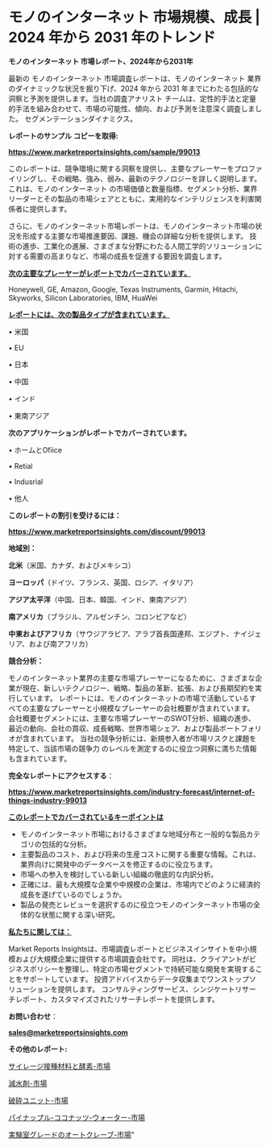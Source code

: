 # モノのインターネット 市場規模、成長 | 2024 年から 2031 年のトレンド

<strong>モノのインターネット 市場レポート、2024年から2031年</strong>

最新の モノのインターネット 市場調査レポートは、モノのインターネット 業界のダイナミックな状況を掘り下げ、2024 年から 2031 年までにわたる包括的な洞察と予測を提供します。当社の調査アナリスト チームは、定性的手法と定量的手法を組み合わせて、市場の可能性、傾向、および予測を注意深く調査しました。 セグメンテーションダイナミクス。



<strong>レポートのサンプル コピーを取得:</strong> <a href=https://www.marketreportsinsights.com/sample/99013>

<strong><u>https://www.marketreportsinsights.com/sample/99013</u></strong></a>

このレポートは、競争環境に関する洞察を提供し、主要なプレーヤーをプロファイリングし、その戦略、強み、弱み、最新のテクノロジーを詳しく説明します。 これは、モノのインターネット の市場価値と数量指標、セグメント分析、業界リーダーとその製品の市場シェアとともに、実用的なインテリジェンスを利害関係者に提供します。

さらに、モノのインターネット市場レポートは、モノのインターネット市場の状況を形成する主要な市場推進要因、課題、機会の詳細な分析を提供します。 技術の進歩、工業化の進展、さまざまな分野にわたる人間工学的ソリューションに対する需要の高まりなど、市場の成長を促進する要因を調査します。



<strong><u>次の主要なプレーヤーがレポートでカバーされています。</u></strong>

Honeywell, GE, Amazon, Google, Texas Instruments, Garmin, Hitachi, Skyworks, Silicon Laboratories, IBM, HuaWei



<strong><u><b>レポートには、次の製品タイプが含まれています。</b></u></strong>

• 米国

•  EU

• 日本

• 中国

• インド

• 東南アジア



<strong><b>次のアプリケーションがレポートでカバーされています。</b></strong>

• ホームとOfiice

•  Retial

•  Indusrial

• 他人



<strong><b>このレポートの割引を受けるには：</b></strong><a href=https://www.marketreportsinsights.com/discount/99013>

<strong><u>https://www.marketreportsinsights.com/discount/99013</u></strong></a>



<strong>地域別：</strong>



<strong>北米</strong>（米国、カナダ、およびメキシコ）



<strong>ヨーロッパ</strong>（ドイツ、フランス、英国、ロシア、イタリア）



<strong>アジア太平洋</strong>（中国、日本、韓国、インド、東南アジア）



<strong>南アメリカ</strong>（ブラジル、アルゼンチン、コロンビアなど）



<strong>中東およびアフリカ</strong>（サウジアラビア、アラブ首長国連邦、エジプト、ナイジェリア、および南アフリカ）



<strong>競合分析：</strong>

モノのインターネット業界の主要な市場プレーヤーになるために、さまざまな企業が現在、新しいテクノロジー、戦略、製品の革新、拡張、および長期契約を実行しています。 レポートには、モノのインターネットの市場で活動しているすべての主要なプレーヤーと小規模なプレーヤーの会社概要が含まれています。 会社概要セグメントには、主要な市場プレーヤーのSWOT分析、組織の進歩、最近の動向、会社の買収、成長戦略、世界市場シェア、および製品ポートフォリオが含まれています。 当社の競争分析には、新規参入者が市場リスクと課題を特定して、当該市場の競争力 のレベルを測定するのに役立つ洞察に満ちた情報も含まれています。



<strong>完全なレポートにアクセスする</strong>：

<a href=https://www.marketreportsinsights.com/industry-forecast/internet-of-things-industry-99013>

<strong><u>https://www.marketreportsinsights.com/industry-forecast/internet-of-things-industry-99013</u></strong></a>



<strong><u><b>このレポートでカバーされているキーポイントは</b></u></strong>
<ul>
  <li>モノのインターネット市場におけるさまざまな地域分布と一般的な製品カテゴリの包括的な分析。</li>
  <li>主要製品のコスト、および将来の生産コストに関する重要な情報。これは、業界向けに開発中のデータベースを修正するのに役立ちます。</li>
  <li>市場への参入を検討している新しい組織の徹底的な内訳分析。</li>
  <li>正確には、最も大規模な企業や中規模の企業は、市場内でどのように経済的成長を遂げているのでしょうか。</li>
  <li>製品の発売とレビューを選択するのに役立つモノのインターネット市場の全体的な状態に関する深い研究。</li>
</ul>


<strong><u><b>私たちに関しては：</b></u></strong>

Market Reports Insightsは、市場調査レポートとビジネスインサイトを中小規模および大規模企業に提供する市場調査会社です。 同社は、クライアントがビジネスポリシーを整理し、特定の市場セグメントで持続可能な開発を実現することをサポートしています。 投資アドバイスからデータ収集までワンストップソリューションを提供します。 コンサルティングサービス、シンジケートリサーチレポート、カスタマイズされたリサーチレポートを提供します。



<strong><b>お問い合わせ</b></strong>：

<a href=mailto:sales@marketreportsinsights.com>

<strong><u>sales@marketreportsinsights.com</u></strong></a>



<strong>その他のレポート:</strong>

<a href=https://www.linkedin.com/pulse/サイレージ接種材料と酵素-市場-2023-推進要因と成長機会-2030-analytics-achievers-24-analysis-jkqvf/>サイレージ接種材料と酵素-市場</a>

<a href=https://www.linkedin.com/pulse/減水剤-市場-2023-swot-分析と最新イノベーション-2030-pr-news-hub-rqfdf/>減水剤-市場</a>

<a href=https://www.linkedin.com/pulse/破砕ユニット-市場-2023-swot-分析と成長率-2030-consumer-connection-collective-360-iknwf/>破砕ユニット-市場</a>

<a href=https://www.linkedin.com/pulse/パイナップル-ココナッツ-ウォーター-市場-2023-swot-分析と最新イノベーション-2030-pr-news-hub-uq9vf/>パイナップル-ココナッツ-ウォーター-市場</a>

<a href=https://www.linkedin.com/pulse/実験室グレードのオートクレーブ-市場-2023-収益と成長ドライバー-2030-ztqaf/>実験室グレードのオートクレーブ-市場</a>"
